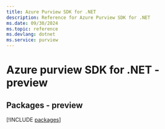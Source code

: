 ```yaml
---
title: Azure Purview SDK for .NET
description: Reference for Azure Purview SDK for .NET
ms.date: 09/30/2024
ms.topic: reference
ms.devlang: dotnet
ms.service: purview
---
```

# Azure purview SDK for .NET - preview
## Packages - preview
[!INCLUDE [packages](purview-index.md)]